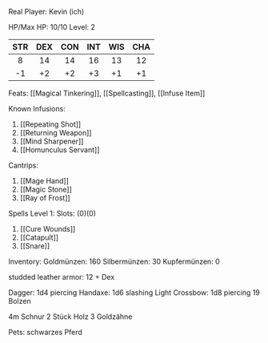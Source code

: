 Real Player: Kevin (ich)

HP/Max HP: 10/10
Level: 2

| STR | DEX | CON | INT | WIS | CHA |
| :-: | :-: | :-: | :-: | :-: | :-: |
|  8  | 14  | 14  | 16  | 13  | 12  |
| -1  | +2  | +2  | +3  | +1  | +1  |

Feats:
[[Magical Tinkering]], [[Spellcasting]], [[Infuse Item]]

Known Infusions:
1. [[Repeating Shot]]
2. [[Returning Weapon]]
3. [[Mind Sharpener]]
4. [[Homunculus Servant]]

Cantrips:
1. [[Mage Hand]]
2. [[Magic Stone]]
3. [[Ray of Frost]]

Spells Level 1:
Slots: (0)(0)
1. [[Cure Wounds]]
2. [[Catapult]]
3. [[Snare]]

Inventory:
Goldmünzen: 160
Silbermünzen: 30
Kupfermünzen: 0

studded leather armor: 12 + Dex

Dagger: 1d4 piercing
Handaxe: 1d6 slashing
Light Crossbow: 1d8 piercing
19 Bolzen

4m Schnur
2 Stück Holz
3 Goldzähne

Pets:
schwarzes Pferd